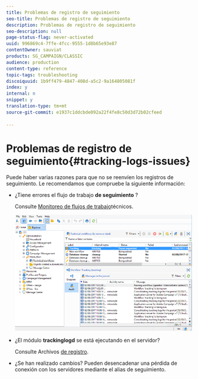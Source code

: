 ```yaml
---
title: Problemas de registro de seguimiento
seo-title: Problemas de registro de seguimiento
description: Problemas de registro de seguimiento
seo-description: null
page-status-flag: never-activated
uuid: 996869c4-7ffe-4fcc-9555-1d8b65e93e87
contentOwner: sauviat
products: SG_CAMPAIGN/CLASSIC
audience: production
content-type: reference
topic-tags: troubleshooting
discoiquuid: 1b9ff479-4847-408d-a5c2-9a164805081f
index: y
internal: n
snippet: y
translation-type: tm+mt
source-git-commit: e1937c1ddcbde092a22f4fe8c50d3d72b02cfeed

---
```



# Problemas de registro de seguimiento{#tracking-logs-issues}

Puede haber varias razones para que no se reenvíen los registros de seguimiento. Le recomendamos que compruebe la siguiente información:

* ¿Tiene errores el flujo de trabajo **de seguimiento** ?

   Consulte [Monitoreo de flujos de trabajo](../../workflow/using/monitoring-technical-workflows.md)técnicos.

   ![](assets/tracking_scheduled_task.png)

* ¿El módulo **trackinglogd** se está ejecutando en el servidor?

   Consulte Archivos [de registro](../../production/using/log-files.md).

* ¿Se han realizado cambios? Pueden desencadenar una pérdida de conexión con los servidores mediante el alias de seguimiento.

